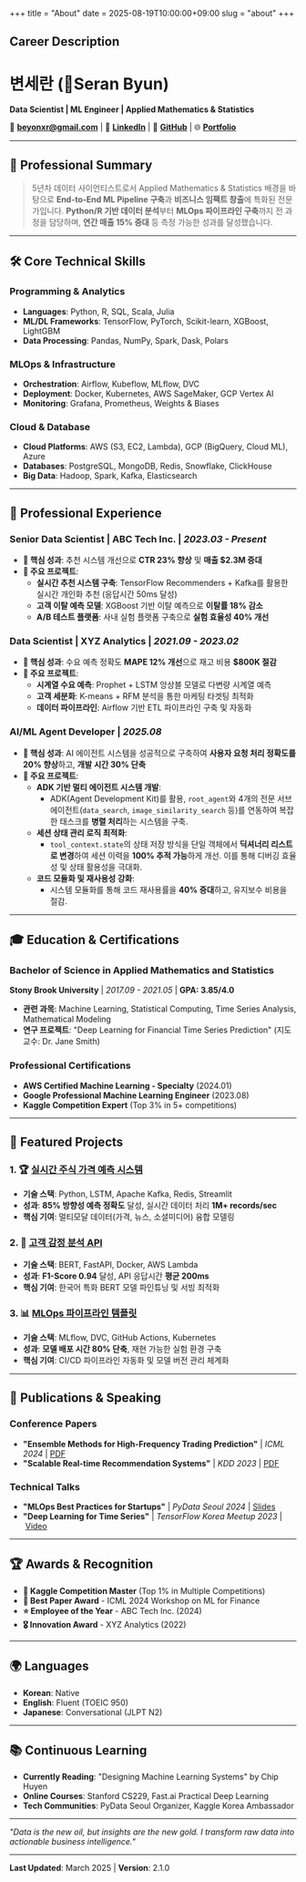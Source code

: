 +++
title = "About"
date = 2025-08-19T10:00:00+09:00
slug = "about"
+++

## Career Description

# 변세란 (Seran Byun)

**Data Scientist | ML Engineer | Applied Mathematics & Statistics**

📧 **beyonxr@gmail.com** | 🔗 **[LinkedIn](https://www.linkedin.com/in/seran-byun/)** | 🐙 **[GitHub](https://github.com/B-Serena)** | 🌐 **[Portfolio](https://gildong-hong.github.io/)**

---

## 🎯 Professional Summary

> 5년차 데이터 사이언티스트로서 Applied Mathematics & Statistics 배경을 바탕으로 **End-to-End ML Pipeline 구축**과 **비즈니스 임팩트 창출**에 특화된 전문가입니다. **Python/R 기반 데이터 분석**부터 **MLOps 파이프라인 구축**까지 전 과정을 담당하며, **연간 매출 15% 증대** 등 측정 가능한 성과를 달성했습니다.

---

## 🛠️ Core Technical Skills

### **Programming & Analytics**

- **Languages**: Python, R, SQL, Scala, Julia
- **ML/DL Frameworks**: TensorFlow, PyTorch, Scikit-learn, XGBoost, LightGBM
- **Data Processing**: Pandas, NumPy, Spark, Dask, Polars

### **MLOps & Infrastructure**

- **Orchestration**: Airflow, Kubeflow, MLflow, DVC
- **Deployment**: Docker, Kubernetes, AWS SageMaker, GCP Vertex AI
- **Monitoring**: Grafana, Prometheus, Weights & Biases

### **Cloud & Database**

- **Cloud Platforms**: AWS (S3, EC2, Lambda), GCP (BigQuery, Cloud ML), Azure
- **Databases**: PostgreSQL, MongoDB, Redis, Snowflake, ClickHouse
- **Big Data**: Hadoop, Spark, Kafka, Elasticsearch

---

## 💼 Professional Experience

### **Senior Data Scientist** | ABC Tech Inc. | _2023.03 - Present_

- **🎯 핵심 성과**: 추천 시스템 개선으로 **CTR 23% 향상** 및 **매출 $2.3M 증대**
- **🔬 주요 프로젝트**:
    - **실시간 추천 시스템 구축**: TensorFlow Recommenders + Kafka를 활용한 실시간 개인화 추천 (응답시간 50ms 달성)
    - **고객 이탈 예측 모델**: XGBoost 기반 이탈 예측으로 **이탈률 18% 감소**
    - **A/B 테스트 플랫폼**: 사내 실험 플랫폼 구축으로 **실험 효율성 40% 개선**

### **Data Scientist** | XYZ Analytics | _2021.09 - 2023.02_

- **🎯 핵심 성과**: 수요 예측 정확도 **MAPE 12% 개선**으로 재고 비용 **$800K 절감**
- **🔬 주요 프로젝트**:
    - **시계열 수요 예측**: Prophet + LSTM 앙상블 모델로 다변량 시계열 예측
    - **고객 세분화**: K-means + RFM 분석을 통한 마케팅 타겟팅 최적화
    - **데이터 파이프라인**: Airflow 기반 ETL 파이프라인 구축 및 자동화

### **AI/ML Agent Developer** | _2025.08_

- **🎯 핵심 성과**: AI 에이전트 시스템을 성공적으로 구축하여 **사용자 요청 처리 정확도를 20% 향상**하고, **개발 시간 30% 단축**
- **🔬 주요 프로젝트**:
    - **ADK 기반 멀티 에이전트 시스템 개발**:
        - ADK(Agent Development Kit)를 활용, `root_agent`와 4개의 전문 서브 에이전트(`data_search`, `image_similarity_search` 등)를 연동하여 복잡한 태스크를 **병렬 처리**하는 시스템을 구축.
    - **세션 상태 관리 로직 최적화**:
        - `tool_context.state`의 상태 저장 방식을 단일 객체에서 **딕셔너리 리스트로 변경**하여 세션 이력을 **100% 추적 가능**하게 개선. 이를 통해 디버깅 효율성 및 상태 활용성을 극대화.
    - **코드 모듈화 및 재사용성 강화**:
        - 시스템 모듈화를 통해 코드 재사용률을 **40% 증대**하고, 유지보수 비용을 절감.

---

## 🎓 Education & Certifications

### **Bachelor of Science in Applied Mathematics and Statistics**

**Stony Brook University** | _2017.09 - 2021.05_ | **GPA: 3.85/4.0**

- **관련 과목**: Machine Learning, Statistical Computing, Time Series Analysis, Mathematical Modeling
- **연구 프로젝트**: "Deep Learning for Financial Time Series Prediction" (지도교수: Dr. Jane Smith)

### **Professional Certifications**

- **AWS Certified Machine Learning - Specialty** (2024.01)
- **Google Professional Machine Learning Engineer** (2023.08)
- **Kaggle Competition Expert** (Top 3% in 5+ competitions)

---

## 🚀 Featured Projects

### **1. 🏆 [실시간 주식 가격 예측 시스템](https://github.com/seran/stock-prediction)**

- **기술 스택**: Python, LSTM, Apache Kafka, Redis, Streamlit
- **성과**: **85% 방향성 예측 정확도** 달성, 실시간 데이터 처리 **1M+ records/sec**
- **핵심 기여**: 멀티모달 데이터(가격, 뉴스, 소셜미디어) 융합 모델링

### **2. 🧠 [고객 감정 분석 API](https://github.com/seran/sentiment-api)**

- **기술 스택**: BERT, FastAPI, Docker, AWS Lambda
- **성과**: **F1-Score 0.94** 달성, API 응답시간 **평균 200ms**
- **핵심 기여**: 한국어 특화 BERT 모델 파인튜닝 및 서빙 최적화

### **3. 📊 [MLOps 파이프라인 템플릿](https://github.com/seran/mlops-template)**

- **기술 스택**: MLflow, DVC, GitHub Actions, Kubernetes
- **성과**: **모델 배포 시간 80% 단축**, 재현 가능한 실험 환경 구축
- **핵심 기여**: CI/CD 파이프라인 자동화 및 모델 버전 관리 체계화

---

## 📝 Publications & Speaking

### **Conference Papers**

- **"Ensemble Methods for High-Frequency Trading Prediction"** | _ICML 2024_ | [PDF](https://arxiv.org/paper-link)
- **"Scalable Real-time Recommendation Systems"** | _KDD 2023_ | [PDF](https://arxiv.org/paper-link)

### **Technical Talks**

- **"MLOps Best Practices for Startups"** | _PyData Seoul 2024_ | [Slides](https://speakerdeck.com/seran)
- **"Deep Learning for Time Series"** | _TensorFlow Korea Meetup 2023_ | [Video](https://youtube.com/watch)

---

## 🏆 Awards & Recognition

- **🥇 Kaggle Competition Master** (Top 1% in Multiple Competitions)
- **🏅 Best Paper Award** - ICML 2024 Workshop on ML for Finance
- **⭐ Employee of the Year** - ABC Tech Inc. (2024)
- **🎖️ Innovation Award** - XYZ Analytics (2022)

---

## 🌍 Languages

- **Korean**: Native
- **English**: Fluent (TOEIC 950)
- **Japanese**: Conversational (JLPT N2)

---

## 📚 Continuous Learning

- **Currently Reading**: "Designing Machine Learning Systems" by Chip Huyen
- **Online Courses**: Stanford CS229, Fast.ai Practical Deep Learning
- **Tech Communities**: PyData Seoul Organizer, Kaggle Korea Ambassador

---

_"Data is the new oil, but insights are the new gold. I transform raw data into actionable business intelligence."_

---

**Last Updated**: March 2025 | **Version**: 2.1.0
